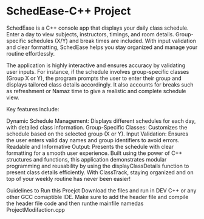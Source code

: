 # SchedEase-C++ Project
SchedEase is a C++ console app that displays your daily class schedule. Enter a day to view subjects, instructors, timings, and room details. Group-specific schedules (X/Y) and break times are included. With input validation and clear formatting, SchedEase helps you stay organized and manage your routine effortlessly.

The application is highly interactive and ensures accuracy by validating user inputs. For instance, if the schedule involves group-specific classes (Group X or Y), the program prompts the user to enter their group and displays tailored class details accordingly. It also accounts for breaks such as refreshment or Namaz time to give a realistic and complete schedule view.

Key features include:

Dynamic Schedule Management: Displays different schedules for each day, with detailed class information.
Group-Specific Classes: Customizes the schedule based on the selected group (X or Y).
Input Validation: Ensures the user enters valid day names and group identifiers to avoid errors.
Readable and Informative Output: Presents the schedule with clear formatting for a smooth user experience.
Built using the power of C++ structures and functions, this application demonstrates modular programming and reusability by using the displayClassDetails function to present class details efficiently. With ClassTrack, staying organized and on top of your weekly routine has never been easier!

Guidelines to Run this Proejct
Download the files and run in DEV C++ or any other GCC comaptible IDE.
Make sure to add the header file and compile the header file code and then runthe mainfile namedas ProjectModifaction.cpp
